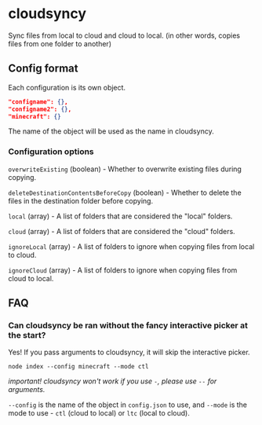 # cloudsyncy
Sync files from local to cloud and cloud to local. (in other words, copies files from one folder to another)

## Config format
Each configuration is its own object.
```json
"configname": {},
"configname2": {},
"minecraft": {}
```
The name of the object will be used as the name in cloudsyncy.

### Configuration options

`overwriteExisting` (boolean) - Whether to overwrite existing files during copying.

`deleteDestinationContentsBeforeCopy` (boolean) - Whether to delete the files in the destination folder before copying.

`local` (array) - A list of folders that are considered the "local" folders.

`cloud` (array) - A list of folders that are considered the "cloud" folders.

`ignoreLocal` (array) - A list of folders to ignore when copying files from local to cloud.

`ignoreCloud` (array) - A list of folders to ignore when copying files from cloud to local.

## FAQ

### Can cloudsyncy be ran without the fancy interactive picker at the start?
Yes! If you pass arguments to cloudsyncy, it will skip the interactive picker.
```
node index --config minecraft --mode ctl
```
*important! cloudsyncy won't work if you use `-`, please use `--` for arguments.*

`--config` is the name of the object in `config.json` to use, and `--mode` is the mode to use - `ctl` (cloud to local) or `ltc` (local to cloud).
